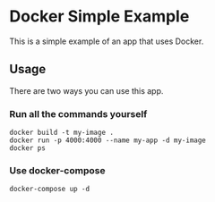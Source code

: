 # Docker Simple Example

This is a simple example of an app that uses Docker.

## Usage

There are two ways you can use this app.

### Run all the commands yourself

    docker build -t my-image .
    docker run -p 4000:4000 --name my-app -d my-image
    docker ps

### Use docker-compose

    docker-compose up -d
